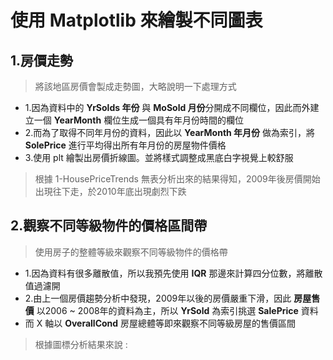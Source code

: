 # 使用 Matplotlib 來繪製不同圖表
## 1.房價走勢
> 將該地區房價會製成走勢圖，大略說明一下處理方式
> 
* 1.因為資料中的 **YrSolds 年份** 與 **MoSold 月份**分開成不同欄位，因此而外建立一個    **YearMonth** 欄位生成一個具有年月份時間的欄位
* 2.而為了取得不同年月份的資料，因此以 **YearMonth 年月份** 做為索引，將 **SolePrice** 進行平均得出所有年月份的房屋物件價格
* 3.使用 plt 繪製出房價折線圖。並將樣式調整成黑底白字視覺上較舒服

> 根據 1-HousePriceTrends 無表分析出來的結果得知，2009年後房價開始出現往下走，於2010年底出現劇烈下跌

## 2.觀察不同等級物件的價格區間帶
> 使用房子的整體等級來觀察不同等級物件的價格帶
> 
* 1.因為資料有很多離散值，所以我預先使用 **IQR** 那邊來計算四分位數，將離散值過濾開
* 2.由上一個房價趨勢分析中發現，2009年以後的房價嚴重下滑，因此 **房屋售價** 以2006 ~ 2008年的資料為主，所以 **YrSold** 為索引挑選 **SalePrice** 資料
* 而 X 軸以 **OverallCond** 房屋總體等即來觀察不同等級房屋的售價區間
>
> 根據圖標分析結果來說 :
>
